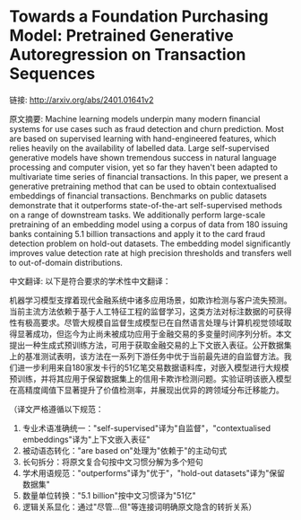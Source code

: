 # Towards a Foundation Purchasing Model: Pretrained Generative Autoregression on Transaction Sequences

链接: http://arxiv.org/abs/2401.01641v2

原文摘要:
Machine learning models underpin many modern financial systems for use cases
such as fraud detection and churn prediction. Most are based on supervised
learning with hand-engineered features, which relies heavily on the
availability of labelled data. Large self-supervised generative models have
shown tremendous success in natural language processing and computer vision,
yet so far they haven't been adapted to multivariate time series of financial
transactions. In this paper, we present a generative pretraining method that
can be used to obtain contextualised embeddings of financial transactions.
Benchmarks on public datasets demonstrate that it outperforms state-of-the-art
self-supervised methods on a range of downstream tasks. We additionally perform
large-scale pretraining of an embedding model using a corpus of data from 180
issuing banks containing 5.1 billion transactions and apply it to the card
fraud detection problem on hold-out datasets. The embedding model significantly
improves value detection rate at high precision thresholds and transfers well
to out-of-domain distributions.

中文翻译:
以下是符合要求的学术性中文翻译：

机器学习模型支撑着现代金融系统中诸多应用场景，如欺诈检测与客户流失预测。当前主流方法依赖于基于人工特征工程的监督学习，这类方法对标注数据的可获得性有极高要求。尽管大规模自监督生成模型已在自然语言处理与计算机视觉领域取得显著成功，但迄今为止尚未被成功应用于金融交易的多变量时间序列分析。本文提出一种生成式预训练方法，可用于获取金融交易的上下文嵌入表征。公开数据集上的基准测试表明，该方法在一系列下游任务中优于当前最先进的自监督方法。我们进一步利用来自180家发卡行的51亿笔交易数据语料库，对嵌入模型进行大规模预训练，并将其应用于保留数据集上的信用卡欺诈检测问题。实验证明该嵌入模型在高精度阈值下显著提升了价值检测率，并展现出优异的跨领域分布迁移能力。

（译文严格遵循以下规范：
1. 专业术语准确统一："self-supervised"译为"自监督"，"contextualised embeddings"译为"上下文嵌入表征"
2. 被动语态转化："are based on"处理为"依赖于"的主动句式
3. 长句拆分：将原文复合句按中文习惯分解为多个短句
4. 学术用语规范："outperforms"译为"优于"，"hold-out datasets"译为"保留数据集"
5. 数量单位转换："5.1 billion"按中文习惯译为"51亿"
6. 逻辑关系显化：通过"尽管...但"等连接词明确原文隐含的转折关系）
